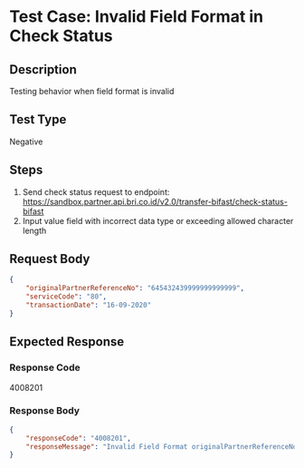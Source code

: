 # Test Case: Invalid Field Format in Check Status

## Description
Testing behavior when field format is invalid

## Test Type
Negative

## Steps
1. Send check status request to endpoint: https://sandbox.partner.api.bri.co.id/v2.0/transfer-bifast/check-status-bifast
2. Input value field with incorrect data type or exceeding allowed character length

## Request Body
```json
{
    "originalPartnerReferenceNo": "645432439999999999999",
    "serviceCode": "80",
    "transactionDate": "16-09-2020"
}
```

## Expected Response
### Response Code
4008201

### Response Body
```json
{
    "responseCode": "4008201",
    "responseMessage": "Invalid Field Format originalPartnerReferenceNo"
}
```
